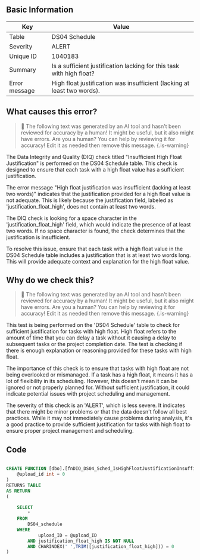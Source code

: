 ## Basic Information
| Key         | Value          |
|-------------|----------------|
| Table       | DS04 Schedule |
| Severity    | ALERT |
| Unique ID   | 1040183   |
| Summary     | Is a sufficient justification lacking for this task with high float? |
| Error message | High float justification was insufficient (lacking at least two words). |

## What causes this error?

> :robot: The following text was generated by an AI tool and hasn't been reviewed for accuracy by a human! It might be useful, but it also might have errors. Are you a human? You can help by reviewing it for accuracy! Edit it as needed then remove this message.
{.is-warning}

The Data Integrity and Quality (DIQ) check titled "Insufficient High Float Justification" is performed on the DS04 Schedule table. This check is designed to ensure that each task with a high float value has a sufficient justification. 

The error message "High float justification was insufficient (lacking at least two words)" indicates that the justification provided for a high float value is not adequate. This is likely because the justification field, labeled as 'justification_float_high', does not contain at least two words. 

The DIQ check is looking for a space character in the 'justification_float_high' field, which would indicate the presence of at least two words. If no space character is found, the check determines that the justification is insufficient. 

To resolve this issue, ensure that each task with a high float value in the DS04 Schedule table includes a justification that is at least two words long. This will provide adequate context and explanation for the high float value.
## Why do we check this?

> :robot: The following text was generated by an AI tool and hasn't been reviewed for accuracy by a human! It might be useful, but it also might have errors. Are you a human? You can help by reviewing it for accuracy! Edit it as needed then remove this message.
{.is-warning}

This test is being performed on the 'DS04 Schedule' table to check for sufficient justification for tasks with high float. High float refers to the amount of time that you can delay a task without it causing a delay to subsequent tasks or the project completion date. The test is checking if there is enough explanation or reasoning provided for these tasks with high float.

The importance of this check is to ensure that tasks with high float are not being overlooked or mismanaged. If a task has a high float, it means it has a lot of flexibility in its scheduling. However, this doesn't mean it can be ignored or not properly planned for. Without sufficient justification, it could indicate potential issues with project scheduling and management.

The severity of this check is an 'ALERT', which is less severe. It indicates that there might be minor problems or that the data doesn't follow all best practices. While it may not immediately cause problems during analysis, it's a good practice to provide sufficient justification for tasks with high float to ensure proper project management and scheduling.
## Code

```sql

CREATE FUNCTION [dbo].[fnDIQ_DS04_Sched_IsHighFloatJustificationInsufficient] (
	@upload_id int = 0
)
RETURNS TABLE
AS RETURN
(
	
	SELECT 
		*
	FROM
		DS04_schedule
	WHERE
			upload_ID = @upload_ID
		AND justification_float_high IS NOT NULL
		AND CHARINDEX(' ',TRIM([justification_float_high])) = 0
)
```

